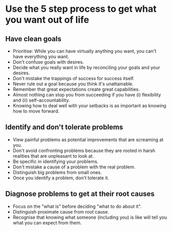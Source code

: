 # Use the 5 step process to get what you want out of life

## Have clean goals

* Prioritise: While you can have virtually anything you want, you can't have everything you want.
* Don't confuse goals with desires.
* Decide what you really want in life by reconciling your goals and your desires.
* Don't mistake the trappings of success for success itself.
* Never rule out a goal because you think it's unattainable.
* Remember that great expectations create great capabilities.
* Almost nothing can stop you from succeeding if you have (i) flexibility and (ii) self–accountability.
* Knowing how to deal well with your setbacks is as important as knowing how to move forward.

## Identify and don't tolerate problems

* View painful problems as potential improvements that are screaming at you.
* Don't avoid confronting problems because they are rooted in harsh realities that are unpleasant to look at.
* Be specific in identifying your problems.
* Don't mistake a cause of a problem with the real problem.
* Distinguish big problems from small ones.
* Once you identify a problem, don't tolerate it.

## Diagnose problems to get at their root causes

* Focus on the "what is" before deciding "what to do about it".
* Distinguish proximate cause from root cause.
* Recognise that knowing what someone (including you) is like will tell you what you can expect from them.
